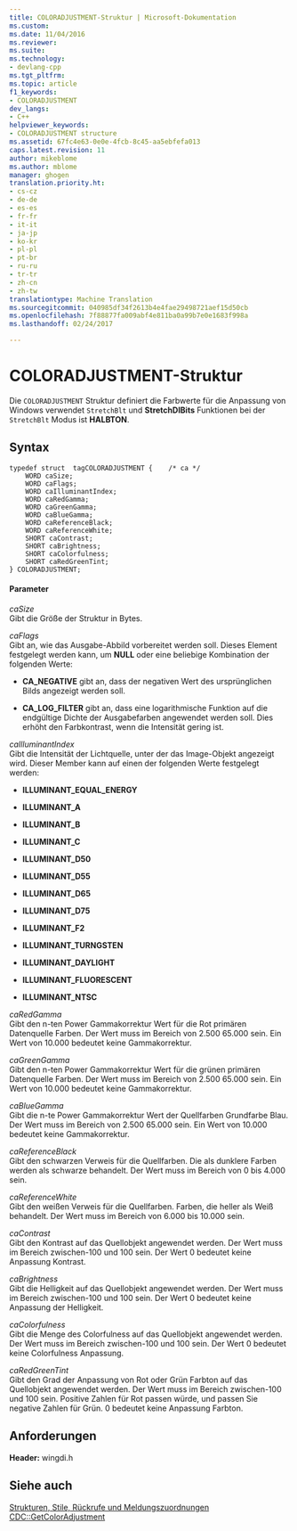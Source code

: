 ```yaml
---
title: COLORADJUSTMENT-Struktur | Microsoft-Dokumentation
ms.custom: 
ms.date: 11/04/2016
ms.reviewer: 
ms.suite: 
ms.technology:
- devlang-cpp
ms.tgt_pltfrm: 
ms.topic: article
f1_keywords:
- COLORADJUSTMENT
dev_langs:
- C++
helpviewer_keywords:
- COLORADJUSTMENT structure
ms.assetid: 67fc4e63-0e0e-4fcb-8c45-aa5ebfefa013
caps.latest.revision: 11
author: mikeblome
ms.author: mblome
manager: ghogen
translation.priority.ht:
- cs-cz
- de-de
- es-es
- fr-fr
- it-it
- ja-jp
- ko-kr
- pl-pl
- pt-br
- ru-ru
- tr-tr
- zh-cn
- zh-tw
translationtype: Machine Translation
ms.sourcegitcommit: 040985df34f2613b4e4fae29498721aef15d50cb
ms.openlocfilehash: 7f88877fa009abf4e811ba0a99b7e0e1683f998a
ms.lasthandoff: 02/24/2017

---
```

# <a name="coloradjustment-structure"></a>COLORADJUSTMENT-Struktur
Die `COLORADJUSTMENT` Struktur definiert die Farbwerte für die Anpassung von Windows verwendet `StretchBlt` und **StretchDIBits** Funktionen bei der `StretchBlt` Modus ist **HALBTON**.  
  
## <a name="syntax"></a>Syntax  
  
```  
typedef struct  tagCOLORADJUSTMENT {    /* ca */  
    WORD caSize;  
    WORD caFlags;  
    WORD caIlluminantIndex;  
    WORD caRedGamma;  
    WORD caGreenGamma;  
    WORD caBlueGamma;  
    WORD caReferenceBlack;  
    WORD caReferenceWhite;  
    SHORT caContrast;  
    SHORT caBrightness;  
    SHORT caColorfulness;  
    SHORT caRedGreenTint;  
} COLORADJUSTMENT;  
```  
  
#### <a name="parameters"></a>Parameter  
 *caSize*  
 Gibt die Größe der Struktur in Bytes.  
  
 *caFlags*  
 Gibt an, wie das Ausgabe-Abbild vorbereitet werden soll. Dieses Element festgelegt werden kann, um **NULL** oder eine beliebige Kombination der folgenden Werte:  
  
- **CA_NEGATIVE** gibt an, dass der negativen Wert des ursprünglichen Bilds angezeigt werden soll.  
  
- **CA_LOG_FILTER** gibt an, dass eine logarithmische Funktion auf die endgültige Dichte der Ausgabefarben angewendet werden soll. Dies erhöht den Farbkontrast, wenn die Intensität gering ist.  
  
 *caIlluminantIndex*  
 Gibt die Intensität der Lichtquelle, unter der das Image-Objekt angezeigt wird. Dieser Member kann auf einen der folgenden Werte festgelegt werden:  
  
- **ILLUMINANT_EQUAL_ENERGY**  
  
- **ILLUMINANT_A**  
  
- **ILLUMINANT_B**  
  
- **ILLUMINANT_C**  
  
- **ILLUMINANT_D50**  
  
- **ILLUMINANT_D55**  
  
- **ILLUMINANT_D65**  
  
- **ILLUMINANT_D75**  
  
- **ILLUMINANT_F2**  
  
- **ILLUMINANT_TURNGSTEN**  
  
- **ILLUMINANT_DAYLIGHT**  
  
- **ILLUMINANT_FLUORESCENT**  
  
- **ILLUMINANT_NTSC**  
  
 *caRedGamma*  
 Gibt den n-ten Power Gammakorrektur Wert für die Rot primären Datenquelle Farben. Der Wert muss im Bereich von 2.500 65.000 sein. Ein Wert von 10.000 bedeutet keine Gammakorrektur.  
  
 *caGreenGamma*  
 Gibt den n-ten Power Gammakorrektur Wert für die grünen primären Datenquelle Farben. Der Wert muss im Bereich von 2.500 65.000 sein. Ein Wert von 10.000 bedeutet keine Gammakorrektur.  
  
 *caBlueGamma*  
 Gibt die n-te Power Gammakorrektur Wert der Quellfarben Grundfarbe Blau. Der Wert muss im Bereich von 2.500 65.000 sein. Ein Wert von 10.000 bedeutet keine Gammakorrektur.  
  
 *caReferenceBlack*  
 Gibt den schwarzen Verweis für die Quellfarben. Die als dunklere Farben werden als schwarze behandelt. Der Wert muss im Bereich von 0 bis 4.000 sein.  
  
 *caReferenceWhite*  
 Gibt den weißen Verweis für die Quellfarben. Farben, die heller als Weiß behandelt. Der Wert muss im Bereich von 6.000 bis 10.000 sein.  
  
 *caContrast*  
 Gibt den Kontrast auf das Quellobjekt angewendet werden. Der Wert muss im Bereich zwischen-100 und 100 sein. Der Wert 0 bedeutet keine Anpassung Kontrast.  
  
 *caBrightness*  
 Gibt die Helligkeit auf das Quellobjekt angewendet werden. Der Wert muss im Bereich zwischen-100 und 100 sein. Der Wert 0 bedeutet keine Anpassung der Helligkeit.  
  
 *caColorfulness*  
 Gibt die Menge des Colorfulness auf das Quellobjekt angewendet werden. Der Wert muss im Bereich zwischen-100 und 100 sein. Der Wert 0 bedeutet keine Colorfulness Anpassung.  
  
 *caRedGreenTint*  
 Gibt den Grad der Anpassung von Rot oder Grün Farbton auf das Quellobjekt angewendet werden. Der Wert muss im Bereich zwischen-100 und 100 sein. Positive Zahlen für Rot passen würde, und passen Sie negative Zahlen für Grün. 0 bedeutet keine Anpassung Farbton.  
  
## <a name="requirements"></a>Anforderungen  
 **Header:** wingdi.h  
  
## <a name="see-also"></a>Siehe auch  
 [Strukturen, Stile, Rückrufe und Meldungszuordnungen](../../mfc/reference/structures-styles-callbacks-and-message-maps.md)   
 [CDC::GetColorAdjustment](../../mfc/reference/cdc-class.md#getcoloradjustment)



